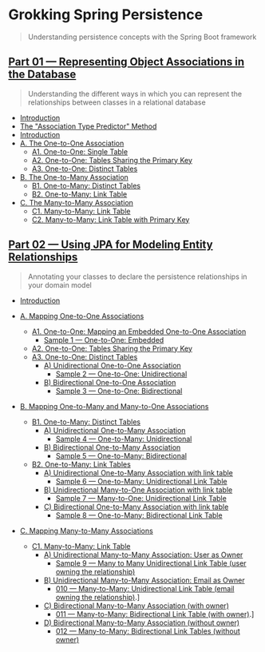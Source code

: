 # Grokking Spring Persistence

> Understanding persistence concepts with the Spring Boot framework

## [Part 01 &mdash; Representing Object Associations in the Database](01-representing-object-associations-in-the-db/) 
> Understanding the different ways in which you can represent the relationships between classes in a relational database
+ [Introduction](01-representing-object-associations-in-the-db/README.md#introduction)
+ [The "Association Type Predictor" Method](01-representing-object-associations-in-the-db/README.md#the-association-type-predictor-method)
+ [Introduction](01-representing-object-associations-in-the-db/README.md#introduction)
+ [A. The One-to-One Association](01-representing-object-associations-in-the-db/README.md#a-the-one-to-one-association)
  + [A1. One-to-One: Single Table](01-representing-object-associations-in-the-db/README.md#a1-one-to-one-single-table)
  + [A2. One-to-One: Tables Sharing the Primary Key](01-representing-object-associations-in-the-db/README.md#a2-one-to-one-tables-sharing-the-primary-key)
  + [A3. One-to-One: Distinct Tables](01-representing-object-associations-in-the-db/README.md#a3-one-to-one-distinct-tables)        
+ [B. The One-to-Many Association](01-representing-object-associations-in-the-db/README.md#b-the-one-to-many-and-many-to-one-association)
  + [B1. One-to-Many: Distinct Tables](01-representing-object-associations-in-the-db/README.md#b1-one-to-many-distinct-tables)
  + [B2. One-to-Many: Link Table](01-representing-object-associations-in-the-db/README.md#b2-one-to-many-link-table)    
+ [C. The Many-to-Many Association](01-representing-object-associations-in-the-db/README.md#c-the-many-to-many-association)
  + [C1. Many-to-Many: Link Table](01-representing-object-associations-in-the-db/README.md#c1-many-to-many-link-table)
  + [C2. Many-to-Many: Link Table with Primary Key](01-representing-object-associations-in-the-db/README.md#c2-many-to-many-link-table-with-primary-key)
  
## [Part 02 &mdash; Using JPA for Modeling Entity Relationships](02-using-jpa-for-modeling-entity-relationships/) 
> Annotating your classes to declare the persistence relationships in your domain model 

+ [Introduction](02-using-jpa-for-modeling-entity-relationships/README.md#introduction)
+ [A. Mapping One-to-One Associations](02-using-jpa-for-modeling-entity-relationships/README.md#a-mapping-one-to-one-associations)
  + [A1. One-to-One: Mapping an Embedded One-to-One Association](02-using-jpa-for-modeling-entity-relationships/README.md#a1-one-to-one-mapping-an-embedded-one-to-one-association)
    + [Sample 1 &mdash; One-to-One: Embedded](02-using-jpa-for-modeling-entity-relationships/001-one-to-one-embedded)
  + [A2. One-to-One: Tables Sharing the Primary Key](02-using-jpa-for-modeling-entity-relationships/README.md#a2-one-to-one-tables-sharing-the-primary-key)
  + [A3. One-to-One: Distinct Tables](02-using-jpa-for-modeling-entity-relationships/README.md#a3-one-to-one-distinct-tables) 
    + [A) Unidirectional One-to-One Association](02-using-jpa-for-modeling-entity-relationships/README.md#a-unidirectional-one-to-one-association)
      + [Sample 2 &mdash; One-to-One: Unidirectional](02-using-jpa-for-modeling-entity-relationships/002-one-to-one-unidirectional)
    + [B) Bidirectional One-to-One Association](02-using-jpa-for-modeling-entity-relationships/README.md#b-bidirectional-one-to-one-association)
      + [Sample 3 &mdash; One-to-One: Bidirectional](02-using-jpa-for-modeling-entity-relationships/003-one-to-one-bidirectional)
+ [B. Mapping One-to-Many and Many-to-One Associations](02-using-jpa-for-modeling-entity-relationships/README.md#b-mapping-one-to-many-and-many-to-one-associations)
  + [B1. One-to-Many: Distinct Tables](02-using-jpa-for-modeling-entity-relationships/README.md#b1-one-to-many-distinct-tables)
    + [A) Unidirectional One-to-Many Association](02-using-jpa-for-modeling-entity-relationships/README.md#a-unidirectional-one-to-many-association)
      + [Sample 4 &mdash; One-to-Many: Unidirectional](02-using-jpa-for-modeling-entity-relationships/004-one-to-many-unidirectional)      
    + [B) Bidirectional One-to-Many Association](02-using-jpa-for-modeling-entity-relationships/README.md#b-bidirectional-one-to-many-association)
      + [Sample 5 &mdash; One-to-Many: Bidirectional](02-using-jpa-for-modeling-entity-relationships/005-one-to-many-bidirectional)
  + [B2. One-to-Many: Link Tables](02-using-jpa-for-modeling-entity-relationships/README.md#b2-one-to-many-link-tables)
    + [A) Unidirectional One-to-Many Association with link table](02-using-jpa-for-modeling-entity-relationships/README.md#a-unidirectional-one-to-many-association-with-link-table)
      + [Sample 6 &mdash; One-to-Many: Unidirectional Link Table](02-using-jpa-for-modeling-entity-relationships/006-one-to-many-unidirectional-link-table)
    + [B) Unidirectional Many-to-One Association with link table](02-using-jpa-for-modeling-entity-relationships/README.md#b-unidirectional-many-to-one-association-with-link-table)
      + [Sample 7 &mdash; Many-to-One: Unidirectional Link Table](02-using-jpa-for-modeling-entity-relationships/007-many-to-one-unidirectional-link-table)  
    + [C) Bidirectional One-to-Many Association with link table](02-using-jpa-for-modeling-entity-relationships/README.md#c-bidirectional-one-to-many-association-with-link-table)
      + [Sample 8 &mdash; One-to-Many: Bidirectional Link Table](02-using-jpa-for-modeling-entity-relationships/008-one-to-many-bidirectional-link-table)

+ [C. Mapping Many-to-Many Associations](02-using-jpa-for-modeling-entity-relationships/README.md#c-mapping-many-to-many-associations)
  + [C1. Many-to-Many: Link Table](02-using-jpa-for-modeling-entity-relationships/README.md#c1-many-to-many-link-table)
    + [A) Unidirectional Many-to-Many Association: User as Owner](02-using-jpa-for-modeling-entity-relationships/README.md#a-unidirectional-many-to-many-association-user-as-owner)
      + [Sample 9 &mdash; Many to Many Unidirectional Link Table (user owning the relationship)](02-using-jpa-for-modeling-entity-relationships/009-many-to-many-unidirectional-link-table-user-owns)
    + [B) Unidirectional Many-to-Many Association: Email as Owner](02-using-jpa-for-modeling-entity-relationships/README.md#b-unidirectional-many-to-many-association-email-as-owner)
      + [010 &mdash; Many-to-Many: Unidirectional Link Table (email owning the relationship)](02-using-jpa-for-modeling-entity-relationships/010-many-to-many-unidirectional-link-table-email-owns/).]
    + [C) Bidirectional Many-to-Many Association (with owner)](02-using-jpa-for-modeling-entity-relationships/README.md#c-bidirectional-many-to-many-association-with-owner)
      + [011 &mdash; Many-to-Many: Bidirectional Link Table (with owner)](02-using-jpa-for-modeling-entity-relationships/011-many-to-many-bidirectional-link-table-with-owner/).]
    + [D) Bidirectional Many-to-Many Association (without owner)](02-using-jpa-for-modeling-entity-relationships/README.md#d-bidirectional-many-to-many-association-without-owner)
      + [012 &mdash; Many-to-Many: Bidirectional Link Tables (without owner)](02-using-jpa-for-modeling-entity-relationships/012-many-to-many-bidirectional-link-tables-without-owner/)
